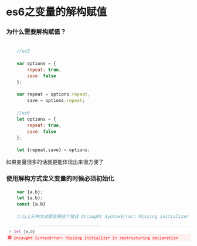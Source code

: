 # es6之变量的解构赋值

### 为什么需要解构赋值？

``` js

    //es5

    var options = {
        repeat: true,
        save: false
    };

    var repeat = options.repeat,
        save = options.repeat;

    //es6
    let options = {
        repeat: true,
        save: false
    };

    let {repeat,save} = options;


```

如果变量很多的话就更能体现出来很方便了

### 使用解构方式定义变量的时候必须初始化

``` js
    var {a,b};
    let {a,b};
    const {a,b}

    //以上三种方式都会报这个错误 Uncaught SyntaxError: Missing initializer in destructuring declaration
```
![image](../assets/img/1500607155.jpg)

### 



